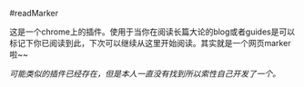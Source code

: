 #readMarker

这是一个chrome上的插件。使用于当你在阅读长篇大论的blog或者guides是可以标记下你已阅读到此，下次可以继续从这里开始阅读。其实就是一个网页marker啦~~

*可能类似的插件已经存在，但是本人一直没有找到所以索性自己开发了一个。*

